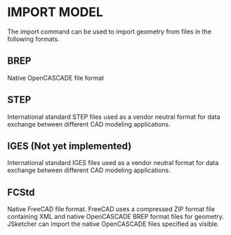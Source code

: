 # IMPORT MODEL
The import command can be used to import geometry from files in the following formats.
## BREP 
Native OpenCASCADE file format
## STEP
International standard STEP files used as a vendor neutral format for data exchange between different CAD modeling applications.
## IGES (Not yet implemented)
International standard IGES files used as a vendor neutral format for data exchange between different CAD modeling applications.
## FCStd 
Native FreeCAD file format. FreeCAD uses a compressed ZIP format file containing XML and native OpenCASCADE BREP format files for geometry. JSketcher can import the native OpenCASCADE files specified as visible.